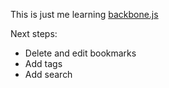 This is just me learning [backbone.js](http://documentcloud.github.com/backbone/)

Next steps:

* Delete and edit bookmarks
* Add tags
* Add search
